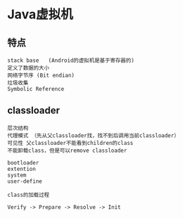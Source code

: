 # Java虚拟机

## 特点
    stack base   (Android的虚拟机是基于寄存器的)
    定义了数据的大小
    网络字节序 (Bit endian)
    垃圾收集
    Symbolic Reference


## classloader
    层次结构
    代理模式 （先从父classloader找，找不到后调用当前classloader）
    可见性 父classloader不能看到children的class
    不能卸载class，但是可以remove classloader

    bootloader 
    extention
    system
    user-define

    class的加载过程

    Verify -> Prepare -> Resolve -> Init

    

